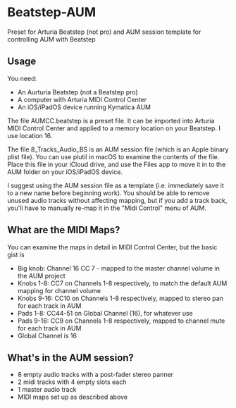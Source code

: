 # Beatstep-AUM
Preset for Arturia Beatstep (not pro) and AUM session template for controlling AUM with Beatstep

## Usage
You need:
* An Aurturia Beatstep (not a Beatstep pro)
* A computer with Arturia MIDI Control Center
* An iOS/iPadOS device running Kymatica AUM

The file AUMCC.beatstep is a preset file. It can be imported into Arturia MIDI Control Center and applied to a memory location on your Beatstep. I use location 16.

The file 8_Tracks_Audio_BS is an AUM session file (which is an Apple binary plist file). You can use plutil in macOS to examine the contents of the file. Place this file in your iCloud drive, and use the Files app to move it in to the AUM folder on your iOS/iPadOS device.

I suggest using the AUM session file as a template (i.e. immediately save it to a new name before beginning work). You should be able to remove unused audio tracks without affecting mapping, but if you add a track back, you'll have to manually re-map it in the "Midi Control" menu of AUM.

## What are the MIDI Maps?
You can examine the maps in detail in MIDI Control Center, but the basic gist is
* Big knob: Channel 16 CC 7 - mapped to the master channel volume in the AUM project
* Knobs 1-8: CC7 on Channels 1-8 respectively, to match the default AUM mapping for channel volume
* Knobs 9-16: CC10 on Channels 1-8 respectively, mapped to stereo pan for each track in AUM
* Pads 1-8: CC44-51 on Global Channel (16), for whatever use
* Pads 9-16: CC9 on Channels 1-8 respectively, mapped to channel mute for each track in AUM
* Global Channel is 16

## What's in the AUM session?
* 8 empty audio tracks with a post-fader stereo panner
* 2 midi tracks with 4 empty slots each
* 1 master audio track
* MIDI maps set up as described above


